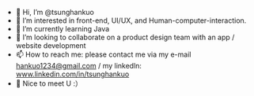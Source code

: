 - 👋 Hi, I’m @tsunghankuo
- 👀 I’m interested in front-end, UI/UX, and Human-computer-interaction.
- 🌱 I’m currently learning Java
- 💞️ I’m looking to collaborate on a product design team with an app / website development
- 📫 How to reach me: please contact me via my e-mail hankuo1234@gmail.com / my linkedln: www.linkedin.com/in/tsunghankuo
- 🦕 Nice to meet U :）

<!---
tsunghankuo/tsunghankuo is a ✨ special ✨ repository because its `README.md` (this file) appears on your GitHub profile.
You can click the Preview link to take a look at your changes.
--->
